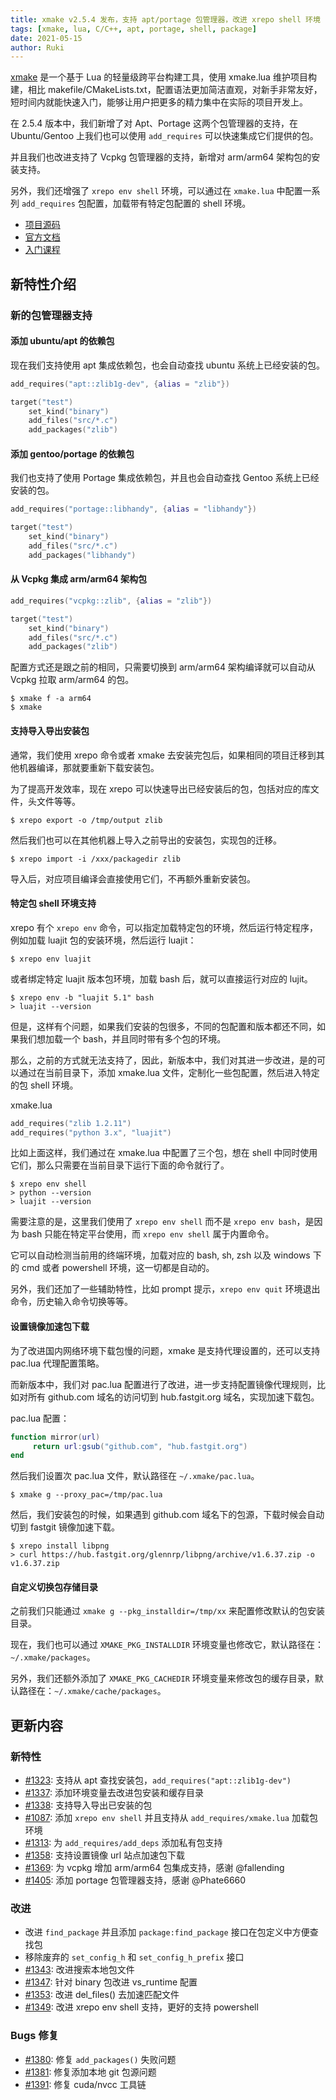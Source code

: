 ```yaml
---
title: xmake v2.5.4 发布，支持 apt/portage 包管理器，改进 xrepo shell 环境
tags: [xmake, lua, C/C++, apt, portage, shell, package]
date: 2021-05-15
author: Ruki
---
```


[xmake](https://github.com/xmake-io/xmake) 是一个基于 Lua 的轻量级跨平台构建工具，使用 xmake.lua 维护项目构建，相比 makefile/CMakeLists.txt，配置语法更加简洁直观，对新手非常友好，短时间内就能快速入门，能够让用户把更多的精力集中在实际的项目开发上。

在 2.5.4 版本中，我们新增了对 Apt、Portage 这两个包管理器的支持，在 Ubuntu/Gentoo 上我们也可以使用 `add_requires` 可以快速集成它们提供的包。

并且我们也改进支持了 Vcpkg 包管理器的支持，新增对 arm/arm64 架构包的安装支持。

另外，我们还增强了 `xrepo env shell` 环境，可以通过在 `xmake.lua` 中配置一系列 `add_requires` 包配置，加载带有特定包配置的 shell 环境。


* [项目源码](https://github.com/xmake-io/xmake)
* [官方文档](https://xmake.io/zh/)
* [入门课程](/zh/about/course)


## 新特性介绍

### 新的包管理器支持

#### 添加 ubuntu/apt 的依赖包

现在我们支持使用 apt 集成依赖包，也会自动查找 ubuntu 系统上已经安装的包。

```lua
add_requires("apt::zlib1g-dev", {alias = "zlib"})

target("test")
    set_kind("binary")
    add_files("src/*.c")
    add_packages("zlib")
```

#### 添加 gentoo/portage 的依赖包

我们也支持了使用 Portage 集成依赖包，并且也会自动查找 Gentoo 系统上已经安装的包。

```lua
add_requires("portage::libhandy", {alias = "libhandy"})

target("test")
    set_kind("binary")
    add_files("src/*.c")
    add_packages("libhandy")
```










#### 从 Vcpkg 集成 arm/arm64 架构包

```lua
add_requires("vcpkg::zlib", {alias = "zlib"})

target("test")
    set_kind("binary")
    add_files("src/*.c")
    add_packages("zlib")
```

配置方式还是跟之前的相同，只需要切换到 arm/arm64 架构编译就可以自动从 Vcpkg 拉取 arm/arm64 的包。

```console
$ xmake f -a arm64
$ xmake
```

#### 支持导入导出安装包

通常，我们使用 xrepo 命令或者 xmake 去安装完包后，如果相同的项目迁移到其他机器编译，那就要重新下载安装包。

为了提高开发效率，现在 xrepo 可以快速导出已经安装后的包，包括对应的库文件，头文件等等。

```console
$ xrepo export -o /tmp/output zlib
```

然后我们也可以在其他机器上导入之前导出的安装包，实现包的迁移。

```console
$ xrepo import -i /xxx/packagedir zlib
```

导入后，对应项目编译会直接使用它们，不再额外重新安装包。

#### 特定包 shell 环境支持

xrepo 有个 `xrepo env` 命令，可以指定加载特定包的环境，然后运行特定程序，例如加载 luajit 包的安装环境，然后运行 luajit：

```console
$ xrepo env luajit
```

或者绑定特定 luajit 版本包环境，加载 bash 后，就可以直接运行对应的 lujit。
```console
$ xrepo env -b "luajit 5.1" bash
> luajit --version
```

但是，这样有个问题，如果我们安装的包很多，不同的包配置和版本都还不同，如果我们想加载一个 bash，并且同时带有多个包的环境。

那么，之前的方式就无法支持了，因此，新版本中，我们对其进一步改进，是的可以通过在当前目录下，添加 xmake.lua 文件，定制化一些包配置，然后进入特定的包 shell 环境。

xmake.lua

```lua
add_requires("zlib 1.2.11")
add_requires("python 3.x", "luajit")
```

比如上面这样，我们通过在 xmake.lua 中配置了三个包，想在 shell 中同时使用它们，那么只需要在当前目录下运行下面的命令就行了。

```console
$ xrepo env shell
> python --version
> luajit --version
```

需要注意的是，这里我们使用了 `xrepo env shell` 而不是 `xrepo env bash`，是因为 bash 只能在特定平台使用，而 `xrepo env shell` 属于内置命令。

它可以自动检测当前用的终端环境，加载对应的 bash, sh, zsh 以及 windows 下的 cmd 或者 powershell 环境，这一切都是自动的。

另外，我们还加了一些辅助特性，比如 prompt 提示，`xrepo env quit` 环境退出命令，历史输入命令切换等等。

#### 设置镜像加速包下载

为了改进国内网络环境下载包慢的问题，xmake 是支持代理设置的，还可以支持 pac.lua 代理配置策略。

而新版本中，我们对 pac.lua 配置进行了改进，进一步支持配置镜像代理规则，比如对所有 github.com 域名的访问切到 hub.fastgit.org 域名，实现加速下载包。

pac.lua 配置：

```lua
function mirror(url)
     return url:gsub("github.com", "hub.fastgit.org")
end
```

然后我们设置次 pac.lua 文件，默认路径在 `~/.xmake/pac.lua`。

```console
$ xmake g --proxy_pac=/tmp/pac.lua
```

然后，我们安装包的时候，如果遇到 github.com 域名下的包源，下载时候会自动切到 fastgit 镜像加速下载。

```console
$ xrepo install libpng
> curl https://hub.fastgit.org/glennrp/libpng/archive/v1.6.37.zip -o v1.6.37.zip
```

#### 自定义切换包存储目录

之前我们只能通过 `xmake g --pkg_installdir=/tmp/xx` 来配置修改默认的包安装目录。

现在，我们也可以通过 `XMAKE_PKG_INSTALLDIR` 环境变量也修改它，默认路径在：`~/.xmake/packages`。

另外，我们还额外添加了 `XMAKE_PKG_CACHEDIR` 环境变量来修改包的缓存目录，默认路径在：`~/.xmake/cache/packages`。

## 更新内容

### 新特性

* [#1323](https://github.com/xmake-io/xmake/issues/1323): 支持从 apt 查找安装包，`add_requires("apt::zlib1g-dev")`
* [#1337](https://github.com/xmake-io/xmake/issues/1337): 添加环境变量去改进包安装和缓存目录
* [#1338](https://github.com/xmake-io/xmake/issues/1338): 支持导入导出已安装的包
* [#1087](https://github.com/xmake-io/xmake/issues/1087): 添加 `xrepo env shell` 并且支持从 `add_requires/xmake.lua` 加载包环境
* [#1313](https://github.com/xmake-io/xmake/issues/1313): 为 `add_requires/add_deps` 添加私有包支持
* [#1358](https://github.com/xmake-io/xmake/issues/1358): 支持设置镜像 url 站点加速包下载
* [#1369](https://github.com/xmake-io/xmake/pull/1369): 为 vcpkg 增加 arm/arm64 包集成支持，感谢 @fallending
* [#1405](https://github.com/xmake-io/xmake/pull/1405): 添加 portage 包管理器支持，感谢 @Phate6660

### 改进

* 改进 `find_package` 并且添加 `package:find_package` 接口在包定义中方便查找包
* 移除废弃的 `set_config_h` 和 `set_config_h_prefix` 接口
* [#1343](https://github.com/xmake-io/xmake/issues/1343): 改进搜索本地包文件
* [#1347](https://github.com/xmake-io/xmake/issues/1347): 针对 binary 包改进 vs_runtime 配置
* [#1353](https://github.com/xmake-io/xmake/issues/1353): 改进 del_files() 去加速匹配文件
* [#1349](https://github.com/xmake-io/xmake/issues/1349): 改进 xrepo env shell 支持，更好的支持 powershell

### Bugs 修复

* [#1380](https://github.com/xmake-io/xmake/issues/1380): 修复 `add_packages()` 失败问题
* [#1381](https://github.com/xmake-io/xmake/issues/1381): 修复添加本地 git 包源问题
* [#1391](https://github.com/xmake-io/xmake/issues/1391): 修复 cuda/nvcc 工具链
